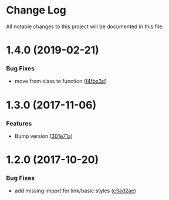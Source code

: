 # Change Log

All notable changes to this project will be documented in this file.

<a name="1.4.0"></a>
# 1.4.0 (2019-02-21)


### Bug Fixes

* move from class to function ([f4fbc3d](https://github.com/SUI-Components/schibsted-spain-components/commit/f4fbc3d))



<a name="1.3.0"></a>
# 1.3.0 (2017-11-06)


### Features

* Bump version ([301e71a](https://github.com/SUI-Components/schibsted-spain-components/commit/301e71a))



<a name="1.2.0"></a>
# 1.2.0 (2017-10-20)


### Bug Fixes

* add missing import for link/basic styles ([c3ad2ae](https://github.com/SUI-Components/schibsted-spain-components/commit/c3ad2ae))



